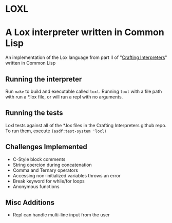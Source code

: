 # LOXL

# A Lox interpreter written in Common Lisp
An implementation of the Lox language from part II of "[Crafting Interpreters](https://craftinginterpreters.com)" written in Common Lisp

## Running the interpreter
Run `make` to build and executable called `loxl`.  Running `loxl` with a file path with run a *.lox file, or will run a repl with no arguments.

## Running the tests
Loxl tests against all of the *.lox files in the Crafting Interpreters github repo.  To run them, execute `(asdf:test-system 'loxl)`

## Challenges Implemented
* C-Style block comments
* String coercion during concatenation
* Comma and Ternary operators
* Accessing non-initialized variables throws an error
* Break keyword for while/for loops
* Anonymous functions

## Misc Additions
* Repl can handle multi-line input from the user
